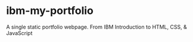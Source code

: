 # ibm-my-portfolio
A single static portfolio webpage. From IBM Introduction to HTML, CSS, &amp; JavaScript
